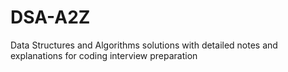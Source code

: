 # DSA-A2Z
Data Structures and Algorithms solutions with detailed notes and explanations for coding interview preparation
